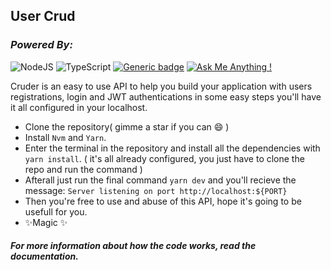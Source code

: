  User Crud
---
### _Powered By:_
![NodeJS](https://img.shields.io/badge/node.js-6DA55F?style=for-the-badge&logo=node.js&logoColor=white) ![TypeScript](https://img.shields.io/badge/typescript-%23007ACC.svg?style=for-the-badge&logo=typescript&logoColor=white)
[![Generic badge](https://img.shields.io/badge/Maintained-Yes-<color>.svg)](https://shields.io/) [![Ask Me Anything !](https://img.shields.io/badge/Ask%20me-anything-1abc9c.svg)](https://GitHub.com/Naereen/ama)

Cruder is an easy to use API to help you build your application with users registrations, login and JWT authentications in some easy steps you'll have it all configured in your localhost.  

- Clone the repository( gimme a star if you can :smile: )
- Install `Nvm` and `Yarn`.
- Enter the terminal in the repository and install all the dependencies with `yarn install`. ( it's all already configured, you just have to clone the repo and run the command )
- Afterall just run the final command `yarn dev` and you'll recieve the message: `Server listening on port http://localhost:${PORT}`
- Then you're free to use and abuse of this API, hope it's going to be usefull for you.
- ✨Magic ✨

##### For more information about how the code works, read the documentation.
